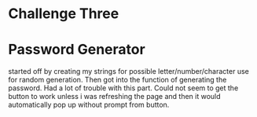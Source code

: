 # Challenge Three
# Password Generator
started off by creating my strings for possible letter/number/character use for random generation.
Then got into the function of generating the password.  Had a lot of trouble with this part.  Could not seem to get the button to work unless i was refreshing the page and then it would automatically pop up without prompt from button.

